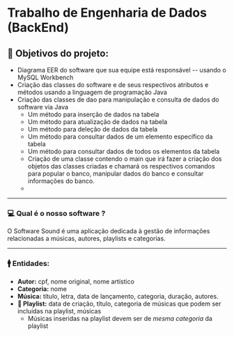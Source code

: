 # Trabalho de Engenharia de Dados (BackEnd)

## 🔮 Objetivos do projeto:
- Diagrama EER do software que sua equipe está responsável -- usando o MySQL Workbench
- Criação das classes do software e de seus respectivos atributos e métodos usando a linguagem de programação Java
- Criação das classes de dao para manipulação e consulta de dados do software via Java
  - Um método para inserção de dados na tabela
  - Um método para atualização de dados na tabela
  - Um método para deleção de dados da tabela
  - Um método para consultar dados de um elemento específico da tabela
  - Um método para consultar dados de todos os elementos da tabela
  - Criação de uma classe contendo o main que irá fazer a criação dos objetos das classes criadas e chamará os respectivos comandos para popular o banco, manipular dados do banco e consultar informações do banco.
  - 
-------
### 💻 Qual é o nosso software ? 

O Software Sound é uma aplicação dedicada à gestão de informações relacionadas a músicas, autores, playlists e categorias. 

---------
### 🚹 Entidades:
- **Autor:** cpf, nome original, nome artístico
- **Categoria:** nome
- **Música:** título, letra, data de lançamento, categoria, duração, autores.
- **👹 Playlist:** data de criação, título, categoria de músicas que podem ser incluídas na
playlist, músicas
  - Músicas inseridas na playlist devem ser de _mesma categoria_ da playlist

